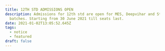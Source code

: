 ```yaml
---
title: 12TH STD ADMISSIONS OPEN
description: Admissions for 12th std are open for MES, Deepvihar and St Andrews
  batches. Starting from 30 June 2021 till seats last.
date: 2021-01-02T13:05:52.645Z
tags:
  - notice
  - featured
draft: false
---
```

